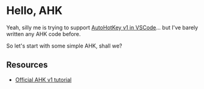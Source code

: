 # Hello, AHK

Yeah, silly me is trying to support [AutoHotKey v1 in VSCode](https://github.com/mark-wiemer/vscode-autohotkey-plus-plus)... but I've barely written any AHK code before.

So let's start with some simple AHK, shall we?

## Resources

- [Official AHK v1 tutorial](https://www.autohotkey.com/docs/Tutorial.htm)

